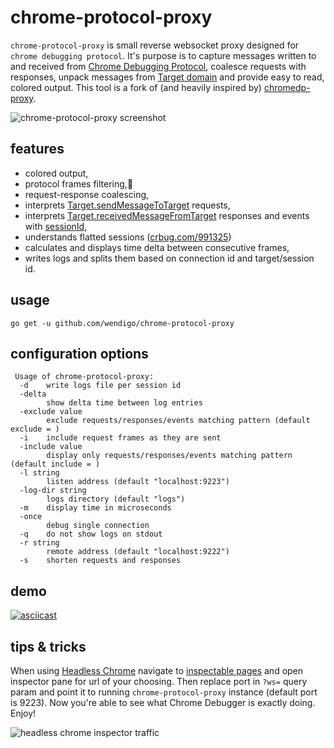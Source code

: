 # chrome-protocol-proxy

```chrome-protocol-proxy``` is small reverse websocket proxy designed for ```chrome debugging protocol```. It's purpose is to capture messages written to and received from [Chrome Debugging Protocol](https://chromedevtools.github.io/debugger-protocol-viewer), coalesce requests with responses, unpack messages from [Target domain](https://chromedevtools.github.io/debugger-protocol-viewer/tot/Target/) and provide easy to read, colored output. This tool is a fork of (and heavily inspired by) [chromedp-proxy](https://github.com/knq/chromedp/tree/master/cmd/chromedp-proxy).

![chrome-protocol-proxy screenshot](https://pbs.twimg.com/media/C9nifD2WsAEkl4s.jpg:large)

## features
- colored output,
- protocol frames filtering,🖖
- request-response coalescing,
- interprets [Target.sendMessageToTarget](https://chromedevtools.github.io/debugger-protocol-viewer/tot/Target/#method-sendMessageToTarget) requests,
- interprets [Target.receivedMessageFromTarget](https://chromedevtools.github.io/debugger-protocol-viewer/tot/Target/#event-receivedMessageFromTarget) responses and events with [sessionId](https://chromium.googlesource.com/chromium/src/+/237f82767da3bbdcd8d6ad3fa4449ef6a3fe8bd3),
- understands flatted sessions ([crbug.com/991325](crbug.com/991325))
- calculates and displays time delta between consecutive frames,
- writes logs and splits them based on connection id and target/session id.

## usage
```go get -u github.com/wendigo/chrome-protocol-proxy```

## configuration options
```
 Usage of chrome-protocol-proxy:
  -d	write logs file per session id
  -delta
    	show delta time between log entries
  -exclude value
    	exclude requests/responses/events matching pattern (default exclude = )
  -i	include request frames as they are sent
  -include value
    	display only requests/responses/events matching pattern (default include = )
  -l string
    	listen address (default "localhost:9223")
  -log-dir string
    	logs directory (default "logs")
  -m	display time in microseconds
  -once
    	debug single connection
  -q	do not show logs on stdout
  -r string
    	remote address (default "localhost:9222")
  -s	shorten requests and responses
  ```
  
## demo
[![asciicast](https://asciinema.org/a/113947.png)](https://asciinema.org/a/113947?t=0:04&autoplay=1&speed=0.4)

## tips & tricks

When using [Headless Chrome](https://chromium.googlesource.com/chromium/src/+/lkgr/headless/README.md) navigate to [inspectable pages](http://localhost:9222/) and open inspector pane for url of your choosing. Then replace port in ```?ws=``` query param and point it to running ```chrome-protocol-proxy``` instance (default port is 9223). Now you're able to see what Chrome Debugger is exactly doing. Enjoy!

![headless chrome inspector traffic](https://pbs.twimg.com/media/C9nu8pIXsAE2Cpf.jpg:large)
